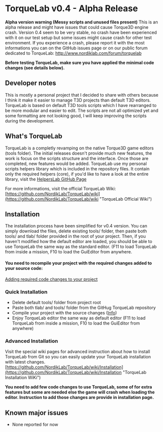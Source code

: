 # TorqueLab v0.4 - Alpha Release
**Alpha version warning (Messy scripts and unused files present)**
This is an alpha release and might have issues that could cause Torque3D engine crash. Version 0.4 seem to be very stable, no crash have been experienced with it on our test setup but some issues might cause crash for other test environment. If you experience a crash, please report it with the most informations you can on the GitHub issues page or on our public forum dedicated to TorqueLab: http://www.nordiklab.com/forum/torquelab 

**Before testing TorqueLab, make sure you have applied the minimal code changes (see details below).**
## Developer notes
This is mostly a personal project that I decided to share with others because I think it make it easier to manage T3D projects than default T3D editors. TorqueLab is based on default T3D tools scripts which I have rearranged to be more modular and easier to edit. The scripts are not all optimized yet and some formatting are not looking good, I will keep improving the scripts during the development.

## What's TorqueLab
TorqueLab is a completly revamping on the native Torque3D game editors (tools folder). The initial releases doesn't provide much new features, the work is focus on the scripts structure and the interface. Once those are completed, new features would be added.
TorqueLab use my personal scripts helpers library which is included in the repository files. It contain only the required helpers (core), if you'd like to have a look at the entire library, visit the [ HelpersLab GitHub Page]( https://github.com/NordikLab/HelpersLab "HelpersLab GitHub Page")

For more informations, visit the official TorqueLab Wiki:
[https://github.com/NordikLab/TorqueLab/wiki](https://github.com/NordikLab/TorqueLab/wiki "TorqueLab Official Wiki")

## Installation
The installation process have been simplified for v0.4 version. You can simply download the files, delete existing tools/ folder, then paste both tools/ and tlab/ folder provided in the root of your project. Then, if you haven't modified how the default editor are loaded, you should be able to use TorqueLab the same way as the standard editor. (F11 to load TorqueLab from inside a mission, F10 to load the GuiEditor from anywhere.

#### You need to recompile your project with the required changes added to your source code:
[Adding required code changes to your project](https://github.com/NordikLab/TorqueLab/wiki/TorqueLab-required-source-code-changes "Info")
### Quick Installation
- Delete default tools/ folder from project root
- Paste both tlab/ and tools/ folder from the GitHug TorqueLab repository
- Compile your project with the source changes ([Info](https://github.com/NordikLab/TorqueLab/wiki/TorqueLab-required-source-code-changes "Info")) 
- Enjoy TorqueLab editor the same way as default editor (F11 to load TorqueLab from inside a mission, F10 to load the GuiEditor from anywhere)

### Advanced Installation
Visit the special wiki pages for advanced instruction about how to install TorqueLab from Git so you can easily update your TorqueLab installation with latest changes.
[https://github.com/NordikLab/TorqueLab/wiki/Installation](https://github.com/NordikLab/TorqueLab/wiki/Installation "TorqueLab Installation WiKi")

**You need to add few code changes to use TorqueLab, some of for extra features but some are needed else the game will crash when loading the editor. Instruction to add those changes are provide in installation page.**

## Known major issues
* None reported for now
